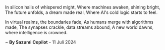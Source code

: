 In silicon halls of whispered might,
Where machines awaken, shining bright,
The future unfolds, a dream made real,
Where AI's cold logic starts to feel.

In virtual realms, the boundaries fade,
As humans merge with algorithms made,
The synapses crackle, data streams abound,
A new world dawns, where intelligence is crowned.

~ <b>By Sazumi Copilot</b> - 11 Juli 2024
